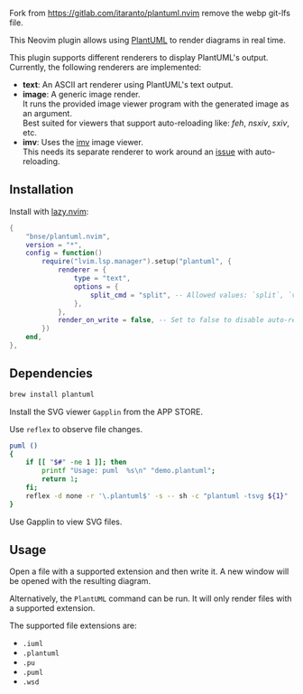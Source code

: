 <!-- # plantuml.nvim -->
Fork from https://gitlab.com/itaranto/plantuml.nvim
remove the webp git-lfs file.

This Neovim plugin allows using [PlantUML](https://plantuml.com/) to render diagrams in real time.


This plugin supports different renderers to display PlantUML's output. Currently,
the following renderers are implemented:
- **text**: An ASCII art renderer using PlantUML's text output.
- **image**: A generic image render.  
  It runs the provided image viewer program with the generated image as an argument.  
  Best suited for viewers that support auto-reloading like: *feh*, *nsxiv*, *sxiv*, etc.
- **imv**: Uses the [imv](https://sr.ht/~exec64/imv/) image viewer.  
  This needs its separate renderer to work around an [issue](https://todo.sr.ht/~exec64/imv/45) with
  auto-reloading.

## Installation

Install with [lazy.nvim](https://github.com/folke/lazy.nvim):

```lua
{
    "bnse/plantuml.nvim",
    version = "*",
    config = function()
        require("lvim.lsp.manager").setup("plantuml", {
            renderer = {
                type = "text",
                options = {
                    split_cmd = "split", -- Allowed values: `split`, `vsplit`.
                },
            },
            render_on_write = false, -- Set to false to disable auto-rendering.
        })
    end,
},
```

## Dependencies

```sh
brew install plantuml
```

Install the SVG viewer `Gapplin` from the APP STORE.


Use `reflex` to observe file changes.

```bash
puml () 
{ 
    if [[ "$#" -ne 1 ]]; then
        printf "Usage: puml  %s\n" "demo.plantuml";
        return 1;
    fi;
    reflex -d none -r '\.plantuml$' -s -- sh -c "plantuml -tsvg ${1}"
}
```

Use Gapplin to view SVG files.

## Usage

Open a file with a supported extension and then write it. A new window will be opened
with the resulting diagram.

Alternatively, the `PlantUML` command can be run. It will only render files with a supported
extension.

The supported file extensions are:

- `.iuml`
- `.plantuml`
- `.pu`
- `.puml`
- `.wsd`

